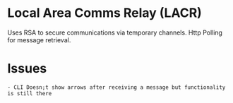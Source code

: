 # Local Area Comms Relay (LACR)

Uses RSA to secure communications via temporary channels.
Http Polling for message retrieval.


# Issues
    - CLI Doesn;t show arrows after receiving a message but functionality is still there
 